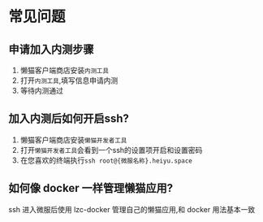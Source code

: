 # 常见问题

## 申请加入内测步骤
1. 懒猫客户端商店安装`内测工具`
2. 打开`内测工具`,填写信息申请内测
3. 等待内测通过

## 加入内测后如何开启ssh?
1. 懒猫客户端商店安装`懒猫开发者工具`
2. 打开`懒猫开发者工具`会看到一个ssh的设置项开启和设置密码
3. 在您喜欢的终端执行`ssh root@{微服名称}.heiyu.space`

## 如何像 docker 一样管理懒猫应用?
ssh 进入微服后使用 lzc-docker 管理自己的懒猫应用,和 docker 用法基本一致
